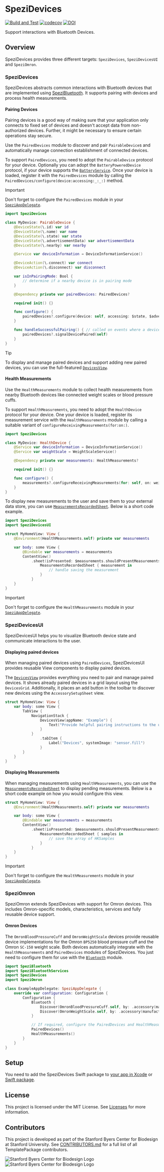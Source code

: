<!--
                  
This source file is part of the Stanford SpeziDevices open source project

SPDX-FileCopyrightText: 2024 Stanford University and the project authors (see CONTRIBUTORS.md)

SPDX-License-Identifier: MIT
             
-->

# SpeziDevices

[![Build and Test](https://github.com/StanfordSpezi/SpeziDevices/actions/workflows/build-and-test.yml/badge.svg)](https://github.com/StanfordSpezi/SpeziDevices/actions/workflows/build-and-test.yml)
[![codecov](https://codecov.io/gh/StanfordSpezi/SpeziDevices/graph/badge.svg?token=pZeJyWYhAk)](https://codecov.io/gh/StanfordSpezi/SpeziDevices)
[![DOI](https://zenodo.org/badge/DOI/10.5281/zenodo.12627487.svg)](https://doi.org/10.5281/zenodo.12627487)
<!-- TODO: SPI BADGES-->

Support interactions with Bluetooth Devices.

## Overview

SpeziDevices provides three different targets: `SpeziDevices`, `SpeziDevicesUI` and `SpeziOmron`.

### SpeziDevices

SpeziDevices abstracts common interactions with Bluetooth devices that are implemented using
[SpeziBluetooth](https://swiftpackageindex.com/StanfordSpezi/SpeziBluetooth/documentation/spezibluetooth).
It supports pairing with devices and process health measurements.

#### Pairing Devices

Pairing devices is a good way of making sure that your application only connects to fixed set of devices and doesn't accept data from 
non-authorized devices.
Further, it might be necessary to ensure certain operations stay secure.

Use the ``PairedDevices`` module to discover and pair ``PairableDevice``s and automatically manage connection establishment
of connected devices.

To support `PairedDevices`, you need to adopt the ``PairableDevice`` protocol for your device.
Optionally you can adopt the ``BatteryPoweredDevice`` protocol, if your device supports the
[`BatteryService`](https://swiftpackageindex.com/stanfordspezi/spezibluetooth/documentation/spezibluetoothservices/batteryservice).
Once your device is loaded, register it with the `PairedDevices` module by calling the ``PairedDevices/configure(device:accessing:_:_:)`` method.


> [!IMPORTANT]
> Don't forget to configure the `PairedDevices` module in
  your [`SpeziAppDelegate`](https://swiftpackageindex.com/stanfordspezi/spezi/documentation/spezi/speziappdelegate).

```swift
import SpeziDevices

class MyDevice: PairableDevice {
    @DeviceState(\.id) var id
    @DeviceState(\.name) var name
    @DeviceState(\.state) var state
    @DeviceState(\.advertisementData) var advertisementData
    @DeviceState(\.nearby) var nearby

    @Service var deviceInformation = DeviceInformationService()

    @DeviceAction(\.connect) var connect
    @DeviceAction(\.disconnect) var disconnect

    var isInPairingMode: Bool {
        // determine if a nearby device is in pairing mode
    }

    @Dependency private var pairedDevices: PairedDevices?

    required init() {}

    func configure() {
        pairedDevices?.configure(device: self, accessing: $state, $advertisementData, $nearby)
    }

    func handleSuccessfulPairing() { // called on events where a device can be considered paired (e.g., incoming notifications)
        pairedDevices?.signalDevicePaired(self)
    }
}
```

> [!TIP]
> To display and manage paired devices and support adding new paired devices, you can use the full-featured
  [`DevicesView`](https://swiftpackageindex.com/stanfordspezi/spezidevices/documentation/spezidevicesui/devicesview).

#### Health Measurements

Use the ``HealthMeasurements`` module to collect health measurements from nearby Bluetooth devices like connected weight scales or
blood pressure cuffs.

To support `HealthMeasurements`, you need to adopt the ``HealthDevice`` protocol for your device.
One your device is loaded, register its measurement service with the `HealthMeasurements` module
by calling a suitable variant of `configureReceivingMeasurements(for:on:)`.

```swift
import SpeziDevices

class MyDevice: HealthDevice {
    @Service var deviceInformation = DeviceInformationService()
    @Service var weightScale = WeightScaleService()

    @Dependency private var measurements: HealthMeasurements?

    required init() {}

    func configure() {
        measurements?.configureReceivingMeasurements(for: self, on: weightScale)
    }
}
```

To display new measurements to the user and save them to your external data store, you can use
[`MeasurementsRecordedSheet`](https://swiftpackageindex.com/stanfordspezi/spezidevices/documentation/spezidevicesui/measurementsrecordedsheet).
Below is a short code example.

```swift
import SpeziDevices
import SpeziDevicesUI

struct MyHomeView: View {
    @Environment(HealthMeasurements.self) private var measurements

    var body: some View {
        @Bindable var measurements = measurements
        ContentView()
            .sheet(isPresented: $measurements.shouldPresentMeasurements) {
                MeasurementsRecordedSheet { measurement in
                    // handle saving the measurement
                }
            }
    }
}
```

> [!IMPORTANT]
> Don't forget to configure the `HealthMeasurements` module in
  your [`SpeziAppDelegate`](https://swiftpackageindex.com/stanfordspezi/spezi/documentation/spezi/speziappdelegate).

### SpeziDevicesUI

SpeziDevicesUI helps you to visualize Bluetooth device state and communicate interactions to the user.

#### Displaying paired devices

When managing paired devices using ``PairedDevices``, SpeziDevicesUI provides reusable View components to display paired devices.

The [`DevicesView`](https://swiftpackageindex.com/stanfordspezi/spezidevices/documentation/spezidevicesui/devicesview)
provides everything you need to pair and manage paired devices. 
It shows already paired devices in a grid layout using the ``DevicesGrid``. Additionally, it places an add button in the toolbar
to discover new devices using the ``AccessorySetupSheet`` view.

```swift
struct MyHomeView: View {
    var body: some View {
        TabView {
            NavigationStack {
                DevicesView(appName: "Example") {
                    Text("Provide helpful pairing instructions to the user.")
                }
            }
                .tabItem {
                    Label("Devices", systemImage: "sensor.fill")
                }
        }
    }
}
```

#### Displaying Measurements

When managing measurements using ``HealthMeasurements``, you can use the [`MeasurementsRecordedSheet`](https://swiftpackageindex.com/stanfordspezi/spezidevices/documentation/spezidevicesui/measurementsrecordedsheet)
to display pending measurements.
Below is a short code example on how you would configure this view.

```swift
struct MyHomeView: View {
    @Environment(HealthMeasurements.self) private var measurements

    var body: some View {
        @Bindable var measurements = measurements
        ContentView()
            .sheet(isPresented: $measurements.shouldPresentMeasurements) {
                MeasurementsRecordedSheet { samples in
                    // save the array of HKSamples
                }
            }
    }
}
```

> [!IMPORTANT]
> Don't forget to configure the `HealthMeasurements` module in
  your [`SpeziAppDelegate`](https://swiftpackageindex.com/stanfordspezi/spezi/documentation/spezi/speziappdelegate).
    
### SpeziOmron

SpeziOmron extends SpeziDevices with support for Omron devices. This includes Omron-specific models, characteristics, services and fully reusable
device support.

#### Omron Devices

The ``OmronBloodPressureCuff`` and ``OmronWeightScale`` devices provide reusable device implementations for the Omron `BP5250` blood pressure cuff
and the Omron `SC-150` weight scale.
Both devices automatically integrate with the ``HealthMeasurements`` and ``PairedDevices`` modules of SpeziDevices.
You just need to configure them for use with the [`Bluetooth`](https://swiftpackageindex.com/stanfordspezi/spezibluetooth/documentation/spezibluetooth/bluetooth#Configure-the-Bluetooth-Module)
module.

```swift
import SpeziBluetooth
import SpeziBluetoothServices
import SpeziDevices
import SpeziOmron

class ExampleAppDelegate: SpeziAppDelegate {
    override var configuration: Configuration {
        Configuration {
            Bluetooth {
                Discover(OmronBloodPressureCuff.self, by: .accessory(manufacturer: .omronHealthcareCoLtd, advertising: BloodPressureService.self))
                Discover(OmronWeightScale.self, by: .accessory(manufacturer: .omronHealthcareCoLtd, advertising: WeightScaleService.self))
            }

            // If required, configure the PairedDevices and HealthMeasurements modules
            PairedDevices()
            HealthMeasurements()
        }
    }
}
```

## Setup

You need to add the SpeziDevices Swift package to
[your app in Xcode](https://developer.apple.com/documentation/xcode/adding-package-dependencies-to-your-app#) or
[Swift package](https://developer.apple.com/documentation/xcode/creating-a-standalone-swift-package-with-xcode#Add-a-dependency-on-another-Swift-package).

## License
This project is licensed under the MIT License. See [Licenses](https://github.com/StanfordSpezi/SpeziDevices/tree/main/LICENSES) for more information.


## Contributors
This project is developed as part of the Stanford Byers Center for Biodesign at Stanford University.
See [CONTRIBUTORS.md](https://github.com/StanfordSpezi/SpeziDevices/tree/main/CONTRIBUTORS.md) for a full list of all TemplatePackage contributors.

![Stanford Byers Center for Biodesign Logo](https://raw.githubusercontent.com/StanfordSpezi/.github/main/assets/Footer.png#gh-light-mode-only)
![Stanford Byers Center for Biodesign Logo](https://raw.githubusercontent.com/StanfordSpezi/.github/main/assets/Footer~dark.png#gh-dark-mode-only)
